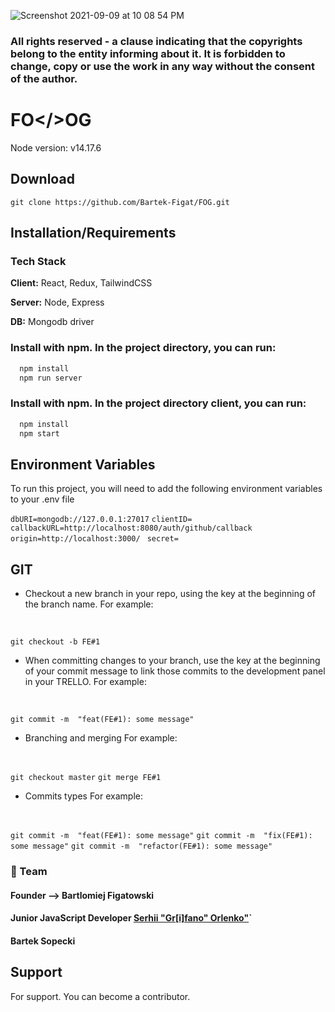 ![Screenshot 2021-09-09 at 10 08 54 PM](https://user-images.githubusercontent.com/67811830/132787992-e424dbe2-36da-4945-82fe-976a478a7c67.png)

### All rights reserved - a clause indicating that the copyrights belong to the entity informing about it. It is forbidden to change, copy or use the work in any way without the consent of the author.


# FO</>OG

Node version: v14.17.6



## Download

```git clone https://github.com/Bartek-Figat/FOG.git```


## Installation/Requirements

### Tech Stack

**Client:** React, Redux, TailwindCSS

**Server:** Node, Express

**DB:** Mongodb driver



### Install with npm. In the project directory, you can run:

```bash
  npm install 
  npm run server
```

### Install with npm. In the project directory client, you can run:

```bash
  npm install 
  npm start
```

## Environment Variables

To run this project, you will need to add the following environment variables to your .env file

`dbURI=mongodb://127.0.0.1:27017`
`clientID=`
`callbackURL=http://localhost:8080/auth/github/callback`
`origin=http://localhost:3000/`
` secret=`


## GIT

- Checkout a new branch in your repo, using the  key at the beginning of the branch name. For example:
<br>

`git checkout -b FE#1`
<br>

- When committing changes to your branch, use the  key at the beginning of your commit message to link those commits to the development panel in your TRELLO. For example:
<br>

`git commit -m  "feat(FE#1): some message"`
<br>

- Branching and merging For example:
<br>

`git checkout master`
`git merge FE#1`
<br>

- Commits types For example:
<br>

`git commit -m  "feat(FE#1): some message"`
`git commit -m  "fix(FE#1): some message"`
`git commit -m  "refactor(FE#1): some message"`



### 👥 Team
#### Founder -->  Bartlomiej Figatowski
#### Junior JavaScript Developer [Serhii "Gr[i]fano" Orlenko"](https://grifano.webflow.io/)`
#### Bartek Sopecki

## Support

For support. You can become a contributor.


